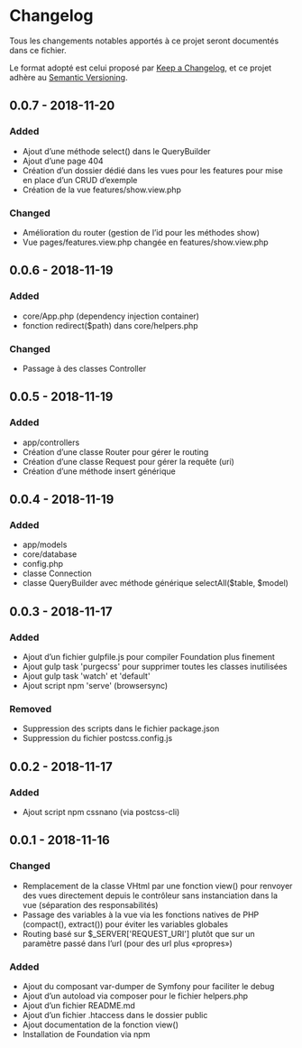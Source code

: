 # Changelog
Tous les changements notables apportés à ce projet seront documentés dans ce fichier.

Le format adopté est celui proposé par [Keep a Changelog](https://keepachangelog.com/en/1.0.0/),
et ce projet adhère au [Semantic Versioning](https://semver.org/spec/v2.0.0.html).

## 0.0.7 - 2018-11-20
### Added
- Ajout d’une méthode select() dans le QueryBuilder
- Ajout d’une page 404
- Création d’un dossier dédié dans les vues pour les features pour mise en place d’un CRUD d’exemple
- Création de la vue features/show.view.php

### Changed
- Amélioration du router (gestion de l’id pour les méthodes show)
- Vue pages/features.view.php changée en features/show.view.php

## 0.0.6 - 2018-11-19
### Added
- core/App.php (dependency injection container)
- fonction redirect($path) dans core/helpers.php

### Changed
- Passage à des classes Controller

## 0.0.5 - 2018-11-19
### Added
- app/controllers
- Création d’une classe Router pour gérer le routing
- Création d’une classe Request pour gérer la requête (uri)
- Création d’une méthode insert générique

## 0.0.4 - 2018-11-19
### Added
- app/models
- core/database
- config.php
- classe Connection
- classe QueryBuilder avec méthode générique selectAll($table, $model)

## 0.0.3 - 2018-11-17
### Added
- Ajout d’un fichier gulpfile.js pour compiler Foundation plus finement
- Ajout gulp task 'purgecss' pour supprimer toutes les classes inutilisées
- Ajout gulp task 'watch' et 'default'
- Ajout script npm 'serve' (browsersync)

### Removed
- Suppression des scripts dans le fichier package.json
- Suppression du fichier postcss.config.js

## 0.0.2 - 2018-11-17
### Added
- Ajout script npm cssnano (via postcss-cli)

## 0.0.1 - 2018-11-16
### Changed
- Remplacement de la classe VHtml par une fonction view() pour renvoyer des vues directement depuis le contrôleur sans instanciation dans la vue (séparation des responsabilités)
- Passage des variables à la vue via les fonctions natives de PHP (compact(), extract()) pour éviter les variables globales
- Routing basé sur $_SERVER['REQUEST_URI'] plutôt que sur un paramètre passé dans l’url (pour des url plus «propres»)

### Added
- Ajout du composant var-dumper de Symfony pour faciliter le debug
- Ajout d’un autoload via composer pour le fichier helpers.php
- Ajout d’un fichier README.md
- Ajout d’un fichier .htaccess dans le dossier public
- Ajout documentation de la fonction view()
- Installation de Foundation via npm